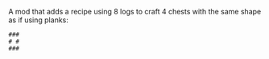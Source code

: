 A mod that adds a recipe using 8 logs to craft 4 chests with the same shape as if using planks:
```
###
# #
###
```

